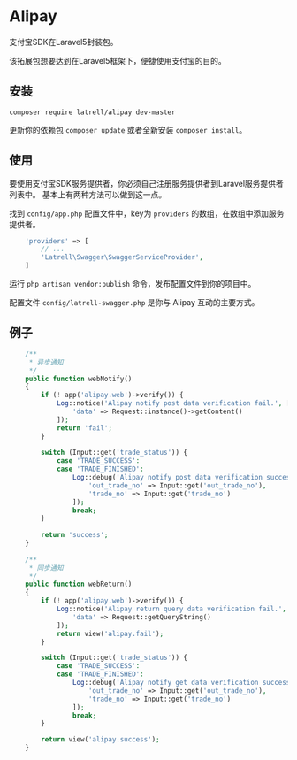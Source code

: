 Alipay
======

支付宝SDK在Laravel5封装包。

该拓展包想要达到在Laravel5框架下，便捷使用支付宝的目的。

## 安装

```
composer require latrell/alipay dev-master
```

更新你的依赖包 ```composer update``` 或者全新安装 ```composer install```。


## 使用

要使用支付宝SDK服务提供者，你必须自己注册服务提供者到Laravel服务提供者列表中。
基本上有两种方法可以做到这一点。

找到 `config/app.php` 配置文件中，key为 `providers` 的数组，在数组中添加服务提供者。

```php
    'providers' => [
        // ...
        'Latrell\Swagger\SwaggerServiceProvider',
    ]
```

运行 `php artisan vendor:publish` 命令，发布配置文件到你的项目中。

配置文件 `config/latrell-swagger.php` 是你与 Alipay 互动的主要方式。

## 例子

```php
	/**
	 * 异步通知
	 */
	public function webNotify()
	{
		if (! app('alipay.web')->verify()) {
			Log::notice('Alipay notify post data verification fail.', [
				'data' => Request::instance()->getContent()
			]);
			return 'fail';
		}
	
		switch (Input::get('trade_status')) {
			case 'TRADE_SUCCESS':
			case 'TRADE_FINISHED':
				Log::debug('Alipay notify post data verification success.', [
					'out_trade_no' => Input::get('out_trade_no'),
					'trade_no' => Input::get('trade_no')
				]);
				break;
		}
	
		return 'success';
	}
	
	/**
	 * 同步通知
	 */
	public function webReturn()
	{
		if (! app('alipay.web')->verify()) {
			Log::notice('Alipay return query data verification fail.', [
				'data' => Request::getQueryString()
			]);
			return view('alipay.fail');
		}

		switch (Input::get('trade_status')) {
			case 'TRADE_SUCCESS':
			case 'TRADE_FINISHED':
				Log::debug('Alipay notify get data verification success.', [
					'out_trade_no' => Input::get('out_trade_no'),
					'trade_no' => Input::get('trade_no')
				]);
				break;
		}

		return view('alipay.success');
	}
```

